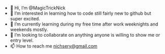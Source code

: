- 👋 Hi, I’m @MagicTrickNick 
- 👀 I’m interested in learning how to code still fairly new to github but super excited.
- 🌱 I’m currently learning during my free time after work weeknights and weekends mostly.
- 💞️ I’m looking to collaborate on anything anyone is willing to show me or entry level.
- 📫 How to reach me nichsery@gmail.com

<!---
MagicTrickNick/MagicTrickNick is a ✨ special ✨ repository because its `README.md` (this file) appears on your GitHub profile.
You can click the Preview link to take a look at your changes.
--->
